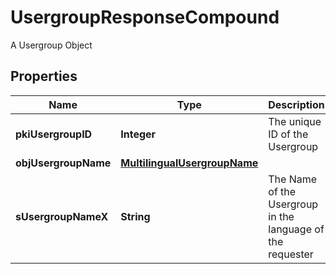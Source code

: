 

# UsergroupResponseCompound

A Usergroup Object

## Properties

| Name | Type | Description | Notes |
|------------ | ------------- | ------------- | -------------|
|**pkiUsergroupID** | **Integer** | The unique ID of the Usergroup |  |
|**objUsergroupName** | [**MultilingualUsergroupName**](MultilingualUsergroupName.md) |  |  |
|**sUsergroupNameX** | **String** | The Name of the Usergroup in the language of the requester |  [optional] |



